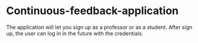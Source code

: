 # Continuous-feedback-application
The application will let you sign up as a professor or as a student. After sign up, the user can log in in the future with the credentials.
